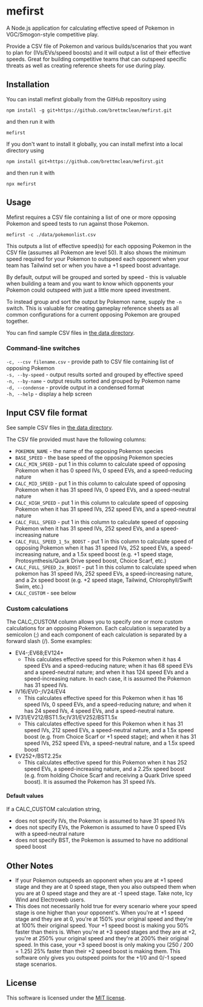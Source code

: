 # mefirst

A Node.js application for calculating effective speed of Pokemon in VGC/Smogon-style competitive play.

Provide a CSV file of Pokemon and various builds/scenarios that you want to plan for (IVs/EVs/speed boosts) and it will output a list of their effective speeds. Great for building competitive teams that can outspeed specific threats as well as creating reference sheets for use during play.

## Installation

You can install mefirst globally from the GitHub repository using

`npm install -g git+https://github.com/brettmclean/mefirst.git`

and then run it with

`mefirst`

If you don't want to install it globally, you can install mefirst into a local directory using

`npm install git+https://github.com/brettmclean/mefirst.git`

and then run it with

`npx mefirst`

## Usage

Mefirst requires a CSV file containing a list of one or more opposing Pokemon and speed tests to run against those Pokemon.

`mefirst -c ./data/pokemonlist.csv`

This outputs a list of effective speed(s) for each opposing Pokemon in the CSV file (assumes all Pokemon are level 50). It also shows the minimum speed required for your Pokemon to outspeed each opponent when your team has Tailwind set or when you have a +1 speed boost advantage.

By default, output will be grouped and sorted by speed - this is valuable when building a team and you want to know which opponents your Pokemon could outspeed with just a little more speed investment.

To instead group and sort the output by Pokemon name, supply the `-n` switch. This is valuable for creating gameplay reference sheets as all common configurations for a current opposing Pokemon are grouped together.

You can find sample CSV files in [the data directory](data).

### Command-line switches

`-c, --csv filename.csv` - provide path to CSV file containing list of opposing Pokemon  
`-s, --by-speed` - output results sorted and grouped by effective speed  
`-n, --by-name` - output results sorted and grouped by Pokemon name  
`-d, --condense` - provide output in a condensed format  
`-h, --help` - display a help screen  

## Input CSV file format

See sample CSV files in [the data directory](data).

The CSV file provided must have the following columns:
* `POKEMON_NAME` - the name of the opposing Pokemon species
* `BASE_SPEED` - the base speed of the opposing Pokemon species
* `CALC_MIN_SPEED` - put 1 in this column to calculate speed of opposing Pokemon when it has 0 speed IVs, 0 speed EVs, and a speed-reducing nature
* `CALC_MID_SPEED` - put 1 in this column to calculate speed of opposing Pokemon when it has 31 speed IVs, 0 speed EVs, and a speed-neutral nature
* `CALC_HIGH_SPEED` - put 1 in this column to calculate speed of opposing Pokemon when it has 31 speed IVs, 252 speed EVs, and a speed-neutral nature
* `CALC_FULL_SPEED` - put 1 in this column to calculate speed of opposing Pokemon when it has 31 speed IVs, 252 speed EVs, and a speed-increasing nature
* `CALC_FULL_SPEED_1_5x_BOOST` - put 1 in this column to calculate speed of opposing Pokemon when it has 31 speed IVs, 252 speed EVs, a speed-increasing nature, and a 1.5x speed boost (e.g. +1 speed stage, Protosynthesis/Quark Drive speed boost, Choice Scarf, etc.)
* `CALC_FULL_SPEED_2x_BOOST` - put 1 in this column to calculate speed when pokemon has 31 speed IVs, 252 speed EVs, a speed-increasing nature, and a 2x speed boost (e.g. +2 speed stage, Tailwind, Chlorophyll/Swift Swim, etc.)
* `CALC_CUSTOM` - see below

### Custom calculations

The CALC_CUSTOM column allows you to specify one or more custom calculations for an opposing Pokemon. Each calculation is separated by a semicolon (;) and each component of each calculation is separated by a forward slash (/). Some examples:
* EV4-;EV68;EV124+
    * This calculates effective speed for this Pokemon when it has 4 speed EVs and a speed-reducing nature; when it has 68 speed EVs and a speed-neutral nature; and when it has 124 speed EVs and a speed-increasing nature. In each case, it is assumed the Pokemon has 31 speed IVs.
* IV16/EV0-;IV24/EV4
    * This calculates effective speed for this Pokemon when it has 16 speed IVs, 0 speed EVs, and a speed-reducing nature; and when it has 24 speed IVs, 4 speed EVs, and a speed-neutral nature.
* IV31/EV212/BST1.5x;IV31/EV252/BST1.5x
    * This calculates effective speed for this Pokemon when it has 31 speed IVs, 212 speed EVs, a speed-neutral nature, and a 1.5x speed boost (e.g. from Choice Scarf or +1 speed stage); and when it has 31 speed IVs, 252 speed EVs, a speed-neutral nature, and a 1.5x speed boost
* EV252+/BST2.25x
    * This calculates effective speed for this Pokemon when it has 252 speed EVs, a speed-increasing nature, and a 2.25x speed boost (e.g. from holding Choice Scarf and receiving a Quark Drive speed boost). It is assumed the Pokemon has 31 speed IVs.

#### Default values

If a CALC_CUSTOM calculation string,
* does not specify IVs, the Pokemon is assumed to have 31 speed IVs
* does not specify EVs, the Pokemon is assumed to have 0 speed EVs with a speed-neutral nature
* does not specify BST, the Pokemon is assumed to have no additional speed boost

## Other Notes

* If your Pokemon outspeeds an opponent when you are at +1 speed stage and they are at 0 speed stage, then you also outspeed them when you are at 0 speed stage and they are at -1 speed stage. Take note, Icy Wind and Electroweb users.
* This does not necessarily hold true for every scenario where your speed stage is one higher than your opponent's. When you're at +1 speed stage and they are at 0, you're at 150% your original speed and they're at 100% their original speed. Your +1 speed boost is making you 50% faster than theirs is. When you're at +3 speed stages and they are at +2, you're at 250% your original speed and they're at 200% their original speed. In this case, your +3 speed boost is only making you (250 / 200 = 1.25) 25% faster than their +2 speed boost is making them. This software only gives you outspeed points for the +1/0 and 0/-1 speed stage scenarios.

## License

This software is licensed under the [MIT license](LICENSE).